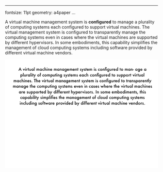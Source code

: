 
---
fontsize: 11pt
geometry: a4paper
...


A virtual machine management system is **configured** to manage a
plurality of computing systems each configured to support virtual
machines. The virtual management system is configured to transparently
manage the computing systems even in cases where the virtual machines
are supported by different hypervisors. In some embodiments, this
capability simplifies the management of cloud computing systems
including software provided by different virtual machine vendors.

![Image 1](abstract.png)
